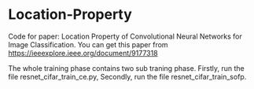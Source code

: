 # Location-Property
Code for paper: Location Property of Convolutional Neural Networks for Image Classification. You can get this paper from https://ieeexplore.ieee.org/document/9177318

The whole training phase contains two sub traning phase.
Firstly, run the file resnet_cifar_train_ce.py,
Secondly, run the file resnet_cifar_train_sofp.
